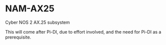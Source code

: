 # NAM-AX25
Cyber NOS 2 AX.25 subsystem

This will come after Pi-DI, due to effort involved, and the need for Pi-DI as a prerequisite.
